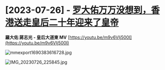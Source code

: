 # [2023-07-26] - [罗大佑万万没想到，香港送走皇后二十年迎来了皇帝](https://github.com/jaydong2016/gitblog/issues/47)

****羅大佑 蔣志光 - 皇后大道東 MV****
[https://youtu.be/m9v6VIj500I](https://youtu.be/m9v6VIj500I)

![mmexport1690383616728.jpg](https://b2img.adone.eu.org/file/644566242/2023/a0193d410e5e3368007d212146905fba.jpg)

![IMG_20230726_225845.jpg](https://b2img.adone.eu.org/file/644566242/2023/6ece313955de1829d522f86978171185.jpg)
